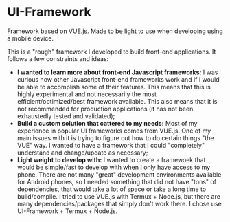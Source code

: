# UI-Framework
Framework based on VUE.js. Made to be light to use when developing using a mobile device.

This is a "rough" framework I developed to build front-end applications. It follows a few constraints and ideas:
- **I wanted to learn more about front-end Javascript frameworks:** I was curious how other Javascript front-end frameworks work and if I would be able to accomplish some of their features. This means that this is highly experimental and not necessarily the most efficient/optimized/best framework available. This also means that it is not recommended for production applications (it has not been exhaustedly tested and validated);
- **Build a custom solution that cattered to my needs:** Most of my experience in popular UI frameworks comes from VUE.js. One of my main issues with it is trying to figure out how to do certain things "the VUE" way. I wanted to have a framework that I could "completely" understand and change/update as necessary;
- **Light weight to develop with:** I wanted to create a framewoek that would be simple/fast to develop with when I only have access to my phone. There are not many "great" development environments available for Android phones, so I needed something that did not have "tons" of dependencies, that would take a lot of space or take a long time to build/compile. I tried to use VUE.js with Termux + Node.js, but there are many dependencies/packages that simply don't work there. I chose use UI-Framework + Termux + Node.js.
